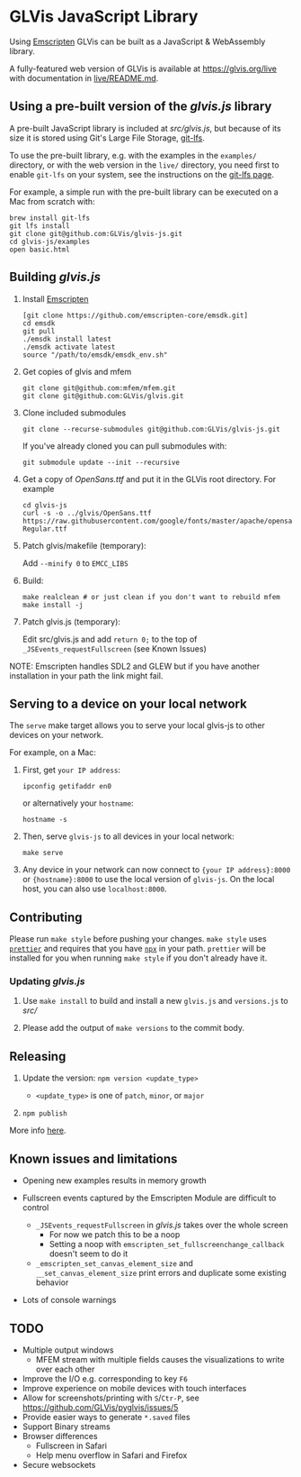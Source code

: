 # GLVis JavaScript Library

Using [Emscripten](https://emscripten.org/index.html) GLVis can be built as a JavaScript & WebAssembly library.

A fully-featured web version of GLVis is available at https://glvis.org/live with documentation in [live/README.md](live/README.md).

## Using a pre-built version of the _glvis.js_ library

A pre-built JavaScript library is included at _src/glvis.js_, but because of its size it
is stored using Git's Large File Storage, [git-lfs](https://git-lfs.github.com/).

To use the pre-built library, e.g. with the examples in the `examples/` directory, or with the web version
in the `live/` directory, you need first to enable `git-lfs` on your system, see the instructions on the
[git-lfs page](https://git-lfs.github.com/).

For example, a simple run with the pre-built library can be executed on a Mac from scratch with:

```
brew install git-lfs
git lfs install
git clone git@github.com:GLVis/glvis-js.git
cd glvis-js/examples
open basic.html
```

## Building _glvis.js_

1. Install [Emscripten](https://emscripten.org/docs/getting_started/downloads.html)

   ```
   [git clone https://github.com/emscripten-core/emsdk.git]
   cd emsdk
   git pull
   ./emsdk install latest
   ./emsdk activate latest
   source "/path/to/emsdk/emsdk_env.sh"
   ```

2. Get copies of glvis and mfem

   ```
   git clone git@github.com:mfem/mfem.git
   git clone git@github.com:GLVis/glvis.git
   ```

3. Clone included submodules

    ```
    git clone --recurse-submodules git@github.com:GLVis/glvis-js.git
    ```

   If you've already cloned you can pull submodules with:

   ```
   git submodule update --init --recursive
   ```

4. Get a copy of _OpenSans.ttf_ and put it in the GLVis root directory. For example

   ```
   cd glvis-js
   curl -s -o ../glvis/OpenSans.ttf https://raw.githubusercontent.com/google/fonts/master/apache/opensans/OpenSans-Regular.ttf
   ```

5. Patch glvis/makefile (temporary):

   Add `--minify 0` to `EMCC_LIBS`

6. Build:

   ```
   make realclean # or just clean if you don't want to rebuild mfem
   make install -j
   ```

7. Patch glvis.js (temporary):

   Edit src/glvis.js and add `return 0;` to the top of `_JSEvents_requestFullscreen` (see Known
   Issues)


NOTE: Emscripten handles SDL2 and GLEW but if you have another installation in your path the link
might fail.


## Serving to a device on your local network

The `serve` make target allows you to serve your local glvis-js to other devices on your
network.

For example, on a Mac:

1. First, get `your IP address`:

   ```shell
   ipconfig getifaddr en0
   ```

   or alternatively your `hostname`:

   ```shell
   hostname -s
   ````

2. Then, serve `glvis-js` to all devices in your local network:

   ```shell
   make serve
   ```

3. Any device in your network can now connect to `{your IP address}:8000` or `{hostname}:8000` to use the local version of `glvis-js`. On the local host, you can also use `localhost:8000`.


## Contributing

Please run `make style` before pushing your changes. `make style` uses
[`prettier`](https://prettier.io) and requires that you have
[`npx`](https://www.npmjs.com/package/npx) in your path. `prettier` will
be installed for you when running `make style` if you don't already have it.

### Updating _glvis.js_

1. Use `make install` to build and install a new `glvis.js` and `versions.js` to *src/*

2. Please add the output of `make versions` to the commit body.


## Releasing

1. Update the version: `npm version <update_type>`
   - `<update_type>` is one of `patch`, `minor`, or `major`

2. `npm publish`

More info [here](https://docs.npmjs.com/updating-your-published-package-version-number).


## Known issues and limitations

- Opening new examples results in memory growth

- Fullscreen events captured by the Emscripten Module are difficult to control

  - `_JSEvents_requestFullscreen` in _glvis.js_ takes over the whole screen
    - For now we patch this to be a noop
    - Setting a noop with `emscripten_set_fullscreenchange_callback` doesn't seem to do it
  - `_emscripten_set_canvas_element_size` and `__set_canvas_element_size` print
  errors and duplicate some existing behavior

- Lots of console warnings


## TODO
- Multiple output windows
   - MFEM stream with multiple fields causes the visualizations to write over each other
- Improve the I/O e.g. corresponding to key `F6`
- Improve experience on mobile devices with touch interfaces
- Allow for screenshots/printing with `S`/`Ctr-P`, see https://github.com/GLVis/pyglvis/issues/5
- Provide easier ways to generate `*.saved` files
- Support Binary streams
- Browser differences
  - Fullscreen in Safari
  - Help menu overflow in Safari and Firefox
- Secure websockets
